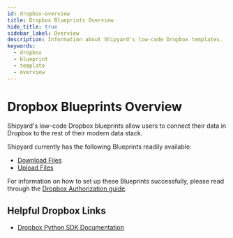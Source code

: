 ```yaml
---
id: dropbox-overview
title: Dropbox Blueprints Overview
hide_title: true
sidebar_label: Overview
description: Information about Shipyard's low-code Dropbox templates.
keywords:
  - dropbox
  - blueprint
  - template
  - overview
---
```


# Dropbox Blueprints Overview

Shipyard's low-code Dropbox blueprints allow users to connect their data in Dropbox to the rest of their modern data stack.

Shipyard currently has the following Blueprints readily available:
- [Download Files](dropbox-download-files)
- [Upload Files](dropbox-upload-files)

For information on how to set up these Blueprints successfully, please read through the [Dropbox Authorization guide](dropbox-authorization).

## Helpful Dropbox Links
- [Dropbox Python SDK Documentation](https://github.com/dropbox/dropbox-sdk-python)